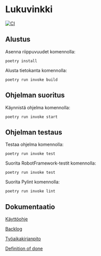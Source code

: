 # Lukuvinkki

[![CI](https://github.com/PaulusParssinen/ohtu-miniprojekti/actions/workflows/ci.yml/badge.svg)](https://github.com/PaulusParssinen/ohtu-miniprojekti/actions/workflows/ci.yml)


## Alustus


Asenna riippuvuudet komennolla:

```
poetry install
```

Alusta tietokanta komennolla:

```
poetry run invoke build
```

## Ohjelman suoritus

Käynnistä ohjelma komennolla:

```
poetry run invoke start
```

## Ohjelman testaus

Testaa ohjelma komennolla:

```
poetry run invoke test
```

Suorita RobotFramework-testit komennolla:

```
poetry run invoke test
```

Suorita Pylint komennolla:

```
poetry run invoke lint
```

## Dokumentaatio

[Käyttöohje](https://github.com/PaulusParssinen/ohtu-miniprojekti/blob/master/dokumentaatio/kayttoohje.md)

[Backlog](https://github.com/PaulusParssinen/ohtu-miniprojekti/projects/1)

[Työaikakirjanpito](https://docs.google.com/spreadsheets/d/1A-ZcTPfodWB2oIwpxf0ftId64tXmp-Jd7OyfNQiHnw4/edit#gid=1003565531)

[Definition of done](https://github.com/PaulusParssinen/ohtu-miniprojekti/blob/master/dokumentaatio/definition_of_done.md)


